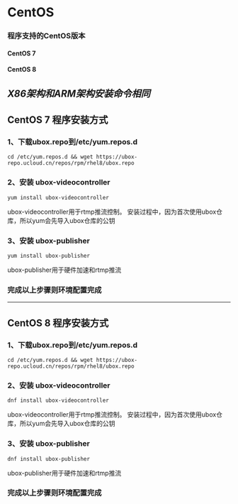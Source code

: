 # CentOS
### **程序支持的CentOS版本**
#### CentOS 7 
#### CentOS 8
*X86架构和ARM架构安装命令相同*
----------
## **CentOS 7 程序安装方式**

### 1、下载ubox.repo到/etc/yum.repos.d
    cd /etc/yum.repos.d && wget https://ubox-repo.ucloud.cn/repos/rpm/rhel8/ubox.repo


### 2、安装 ubox-videocontroller
    yum install ubox-videocontroller
ubox-videocontroller用于rtmp推流控制。
安装过程中，因为首次使用ubox仓库，所以yum会先导入ubox仓库的公钥

### 3、安装 ubox-publisher
    yum install ubox-publisher
ubox-publisher用于硬件加速和rtmp推流

### **完成以上步骤则环境配置完成**

----------

## **CentOS 8 程序安装方式**

### 1、下载ubox.repo到/etc/yum.repos.d
    cd /etc/yum.repos.d && wget https://ubox-repo.ucloud.cn/repos/rpm/rhel8/ubox.repo

### 2、安装 ubox-videocontroller
    dnf install ubox-videocontroller
ubox-videocontroller用于rtmp推流控制。
安装过程中，因为首次使用ubox仓库，所以yum会先导入ubox仓库的公钥

### 3、安装 ubox-publisher
    dnf install ubox-publisher
ubox-publisher用于硬件加速和rtmp推流

### **完成以上步骤则环境配置完成**